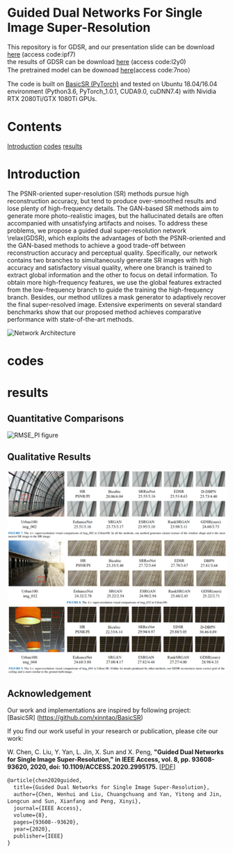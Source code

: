 # Guided Dual Networks For Single Image Super-Resolution
This repository is for GDSR, and our presentation slide can be download [here](https://pan.baidu.com/s/1xT9nc6kcLpD9J7ITnDhdGA)   (access code:ipf7)<br/>
the results of GDSR can be download [here](https://pan.baidu.com/s/1L_M2Qryd-mfr7N2z3X5PPg) (access code:l2y0)<br/>
The pretrained model can be downoad [here](https://pan.baidu.com/s/1eFON-E2sePAUGjnGDE5jTA)(access code:7noo）<br/>

The code is built on [BasicSR (PyTorch)](https://github.com/xinntao/BasicSR) and tested on Ubuntu 18.04/16.04 environment (Python3.6, PyTorch_1.0.1, CUDA9.0, cuDNN7.4) with Nividia RTX 2080Ti/GTX 1080Ti GPUs.
# Contents
[Introduction](#Introduction)
[codes](#codes)
[results](#results)

# Introduction
The PSNR-oriented super-resolution (SR) methods pursue high reconstruction accuracy, but tend to produce over-smoothed results and lose plenty of high-frequency details. The GAN-based SR methods aim to generate more photo-realistic images, but the hallucinated details are often accompanied with unsatisfying artifacts and noises. To address these problems, we propose a guided dual super-resolution network \relax(GDSR), which exploits the advantages of both the PSNR-oriented and the GAN-based methods to achieve a good trade-off between reconstruction accuracy and perceptual quality. Specifically, our network contains two branches to simultaneously generate SR images with high accuracy and satisfactory visual quality, where one branch is trained to extract global information and the other to focus on detail information. To obtain more high-frequency features, we use the global features extracted from the low-frequency branch to guide the training the high-frequency branch. Besides, our method utilizes a mask generator to adaptively recover the final super-resolved image. Extensive experiments on several standard benchmarks show that our proposed method achieves comparative performance with state-of-the-art methods.

![Network Architecture](https://github.com/wenchen4321/GDSR/tree/master/imgs/network1.png)
# codes

# results
## Quantitative Comparisons
![RMSE_PI figure](/imgs/RMSE_PI.png)

## Qualitative Results
![visual result1](/imgs/visual_result1.png)  
![visual result2](/imgs/visual_result2.png)  
![visual result3](/imgs/visual_result3.png)  

## Acknowledgement
Our work and implementations are inspired by following project:<br/>
[BasicSR] (https://github.com/xinntao/BasicSR)<br/>

If you find our work useful in your research or publication, please cite our work:


W. Chen, C. Liu, Y. Yan, L. Jin, X. Sun and X. Peng, **"Guided Dual Networks for Single Image Super-Resolution," in IEEE Access, vol. 8, pp. 93608-93620, 2020, doi: 10.1109/ACCESS.2020.2995175.**</i> [[PDF](https://ieeexplore.ieee.org/document/9097227)]

```
@article{chen2020guided,
  title={Guided Dual Networks for Single Image Super-Resolution},
  author={Chen, Wenhui and Liu, Chuangchuang and Yan, Yitong and Jin, Longcun and Sun, Xianfang and Peng, Xinyi},
  journal={IEEE Access},
  volume={8},
  pages={93608--93620},
  year={2020},
  publisher={IEEE}
}
```
